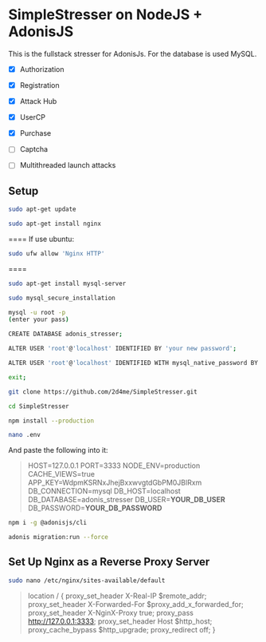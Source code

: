 # SimpleStresser on NodeJS + AdonisJS

This is the fullstack stresser for AdonisJs.
For the database is used MySQL.

- [x] Authorization
- [x] Registration
- [x] Attack Hub
- [x] UserCP
- [x] Purchase
- [ ] Captcha
- [ ] Multithreaded launch attacks


## Setup

```bash
sudo apt-get update

sudo apt-get install nginx
```
====
If use ubuntu:
```bash
sudo ufw allow 'Nginx HTTP'
```
====

```bash
sudo apt-get install mysql-server

sudo mysql_secure_installation

mysql -u root -p
(enter your pass)

CREATE DATABASE adonis_stresser;

ALTER USER 'root'@'localhost' IDENTIFIED BY 'your new password'; 

ALTER USER 'root'@'localhost' IDENTIFIED WITH mysql_native_password BY 'your new password';

exit;

git clone https://github.com/2d4me/SimpleStresser.git

cd SimpleStresser

npm install --production

nano .env
```
And paste the following into it:
>HOST=127.0.0.1
PORT=3333
NODE_ENV=production
CACHE_VIEWS=true
APP_KEY=WdpmKSRNxJhejBxxwvgtdGbPM0JBlRxm
DB_CONNECTION=mysql
DB_HOST=localhost
DB_DATABASE=adonis_stresser
DB_USER=**YOUR_DB_USER**
DB_PASSWORD=**YOUR_DB_PASSWORD**

```bash
npm i -g @adonisjs/cli

adonis migration:run --force
```
## Set Up Nginx as a Reverse Proxy Server

```bash
sudo nano /etc/nginx/sites-available/default
```

> location / {
    proxy_set_header X-Real-IP $remote_addr;
    proxy_set_header X-Forwarded-For $proxy_add_x_forwarded_for;
    proxy_set_header X-NginX-Proxy true;
    proxy_pass http://127.0.0.1:3333;
    proxy_set_header Host $http_host;
    proxy_cache_bypass $http_upgrade;
    proxy_redirect off;
  }
